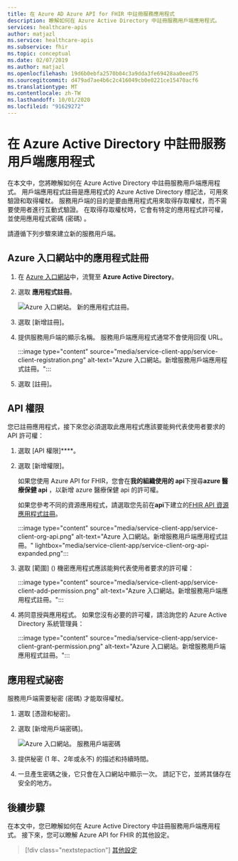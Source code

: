 ```yaml
---
title: 在 Azure AD Azure API for FHIR 中註冊服務應用程式
description: 瞭解如何在 Azure Active Directory 中註冊服務用戶端應用程式。
services: healthcare-apis
author: matjazl
ms.service: healthcare-apis
ms.subservice: fhir
ms.topic: conceptual
ms.date: 02/07/2019
ms.author: matjazl
ms.openlocfilehash: 19d6b0ebfa2570b04c3a9dda3fe69428aa0eed75
ms.sourcegitcommit: d479ad7ae4b6c2c416049cb0e0221ce15470acf6
ms.translationtype: MT
ms.contentlocale: zh-TW
ms.lasthandoff: 10/01/2020
ms.locfileid: "91629272"
---
```

# <a name="register-a-service-client-application-in-azure-active-directory"></a>在 Azure Active Directory 中註冊服務用戶端應用程式

在本文中，您將瞭解如何在 Azure Active Directory 中註冊服務用戶端應用程式。 用戶端應用程式註冊是應用程式的 Azure Active Directory 標記法，可用來驗證和取得權杖。 服務用戶端的目的是要由應用程式用來取得存取權杖，而不需要使用者進行互動式驗證。 在取得存取權杖時，它會有特定的應用程式許可權，並使用應用程式密碼 (密碼) 。

請遵循下列步驟來建立新的服務用戶端。

## <a name="app-registrations-in-azure-portal"></a>Azure 入口網站中的應用程式註冊

1. 在 [Azure 入口網站](https://portal.azure.com)中，流覽至 **Azure Active Directory**。

2. 選取 **應用程式註冊**。

    ![Azure 入口網站。 新的應用程式註冊。](media/how-to-aad/portal-aad-new-app-registration.png)

3. 選取 [新增註冊]。

4. 提供服務用戶端的顯示名稱。 服務用戶端應用程式通常不會使用回復 URL。

    :::image type="content" source="media/service-client-app/service-client-registration.png" alt-text="Azure 入口網站。新增服務用戶端應用程式註冊。":::

5. 選取 [註冊]。

## <a name="api-permissions"></a>API 權限

您已註冊應用程式，接下來您必須選取此應用程式應該要能夠代表使用者要求的 API 許可權：

1. 選取 [API 權限]****。
1. 選取 [新增權限]。

    如果您使用 Azure API for FHIR，您會在**我的組織使用的 api**下搜尋**azure 醫療保健 api** ，以新增 azure 醫療保健 api 的許可權。 

    如果您參考不同的資源應用程式，請選取您先前在**api**下建立的[FHIR API 資源應用程式註冊](register-resource-azure-ad-client-app.md)。

    :::image type="content" source="media/service-client-app/service-client-org-api.png" alt-text="Azure 入口網站。新增服務用戶端應用程式註冊。" lightbox="media/service-client-app/service-client-org-api-expanded.png":::

1. 選取 [範圍] () 機密應用程式應該能夠代表使用者要求的許可權：

    :::image type="content" source="media/service-client-app/service-client-add-permission.png" alt-text="Azure 入口網站。新增服務用戶端應用程式註冊。":::

1. 將同意授與應用程式。 如果您沒有必要的許可權，請洽詢您的 Azure Active Directory 系統管理員：

    :::image type="content" source="media/service-client-app/service-client-grant-permission.png" alt-text="Azure 入口網站。新增服務用戶端應用程式註冊。":::

## <a name="application-secret"></a>應用程式祕密

服務用戶端需要秘密 (密碼) 才能取得權杖。

1. 選取 [憑證和秘密]。
2. 選取 [新增用戶端密碼]。

    ![Azure 入口網站。 服務用戶端密碼](media/how-to-aad/portal-aad-register-new-app-registration-SERVICE-CLIENT-SECRET.png)

3. 提供秘密 (1 年、2年或永不) 的描述和持續時間。

4. 一旦產生密碼之後，它只會在入口網站中顯示一次。 請記下它，並將其儲存在安全的地方。

## <a name="next-steps"></a>後續步驟

在本文中，您已瞭解如何在 Azure Active Directory 中註冊服務用戶端應用程式。 接下來，您可以瞭解 Azure API for FHIR 的其他設定。
 
>[!div class="nextstepaction"]
>[其他設定](azure-api-for-fhir-additional-settings.md)